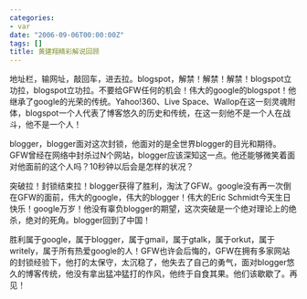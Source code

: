 ```yaml
---
categories:
- var
date: "2006-09-06T00:00:00Z"
tags: []
title: 黄建翔精彩解说回顾
---
```


地址栏，输网址，敲回车，进去拉。blogspot，解禁！解禁！解禁！blogspot立功拉，blogspot立功拉。不要给GFW任何的机会！伟大的google的blogspot！他继承了google的光荣的传统。Yahoo!360、Live Space、Wallop在这一刻灵魂附体，blogspot一个人代表了博客悠久的历史和传统，在这一刻他不是一个人在战斗，他不是一个人！

blogger，blogger面对这次封锁，他面对的是全世界blogger的目光和期待。GFW曾经在网络中封杀过N个网站，blogger应该深知这一点。他还能够微笑着面对他面前的这个人吗？10秒钟以后会是怎样的状况？

突破拉！封锁结束拉！blogger获得了胜利，淘汰了GFW。google没有再一次倒在GFW的面前，伟大的google，伟大的blogger！伟大的Eric Schmidt今天生日快乐！google万岁！他没有辜负blogger的期望，这次突破是一个绝对理论上的绝杀，绝对的死角。blogger回到了中国！

胜利属于google，属于blogger，属于gmail，属于gtalk，属于orkut，属于writely，属于所有热爱google的人！GFW也许会后悔的，GFW在拥有多家网站的封锁经验下，他打的太保守，太沉稳了，他失去了自己的勇气，面对blogger悠久的博客传统，他没有拿出猛冲猛打的作风，他终于自食其果。他们该歇歇了。再见！
